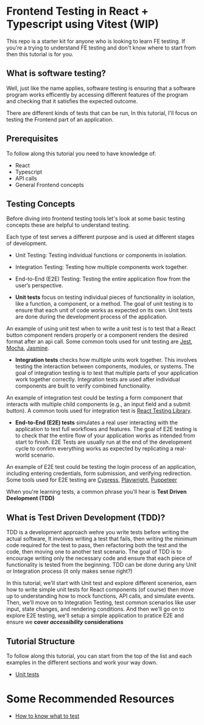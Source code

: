 # Frontend Testing in React + Typescript using Vitest (WIP)

This repo is a starter kit for anyone who is looking to learn FE testing. If you're a trying to understand FE testing and don't know where to start from then this tutorial is for you.

## What is software testing?

Well, just like the name applies, software testing is ensuring that a software program works efficently by accessing different features of the program and checking that it satisfies the expected outcome.

There are different kinds of tests that can be run, In this tutorial, I'll focus on testing the Frontend part of an application.

## Prerequisites

To follow along this tutorial you need to have knowledge of:

- React
- Typescript
- API calls
- General Frontend concepts

## Testing Concepts

Before diving into frontend testing tools let's look at some basic testing concepts these are helpful to understand testing.

Each type of test serves a different purpose and is used at different stages of development.

- Unit Testing: Testing individual functions or components in isolation.
- Integration Testing: Testing how multiple components work together.
- End-to-End (E2E) Testing: Testing the entire application flow from the user’s perspective.

- **Unit tests** focus on testing individual pieces of functionality in isolation, like a function, a component, or a method. The goal of unit testing is to ensure that each unit of code works as expected on its own. Unit tests are done during the development process of the application.

An example of using unit test when to write a unit test is to test that a React button component renders properly or a component renders the desired format after an api call. Some common tools used for unit testing are [Jest](https://jestjs.io/), [Mocha](https://mochajs.org/), [Jasmine](https://jasmine.github.io/).

- **Integration tests** checks how multiple units work together. This involves testing the interaction between components, modules, or systems. The goal of integration testing is to test that multiple parts of your application work together correctly. Integration tests are used after individual components are built to verify combined functionality.

An example of integration test could be testing a form component that interacts with multiple child components (e.g., an input field and a submit button). A common tools used for integration test is [React Testing Library](https://testing-library.com/docs/react-testing-library/intro/).

- **End-to-End (E2E) tests** simulates a real user interacting with the application to test full workflows and features. The goal of E2E testing is to check that the entire flow of your application works as intended from start to finish. E2E Tests are usually run at the end of the development cycle to confirm everything works as expected by replicating a real-world scenario.

An example of E2E test could be testing the login process of an application, including entering credentials, form submission, and verifying redirection. Some tools used for E2E testing are [Cypress](https://www.cypress.io/), [Playwright](https://playwright.dev/), [Puppeteer](https://pptr.dev/)

When you're learning tests, a common phrase you'll hear is **Test Driven Deelopment (TDD)**

## What is Test Driven Development (TDD)?

TDD is a development approach wehre you write tests before writing the actual software, It involves writing a test that fails, then writing the minimum code required for the test to pass, then refactoring both the test and the code, then moving one to another test scenario. The goal of TDD is to encourage writing only the necessary code and ensure that each piece of functionality is tested from the beginning. TDD can be done during any Unit or Integration process (it only makes sense right?)

In this tutorial, we'll start with Unit test and explore different scenerios, earn how to write simple unit tests for React components (of course) then move up to understanding how to mock functions, API calls, and simulate events. Then, we'll move on to Integration Testing, test common scenarios like user input, state changes, and rendering conditions. And then we'll go on to explore E2E testing, we'll setup a simple application to pratice E2E and ensure we **cover _accessibility_ considerations**

## Tutorial Structure

To follow along this tutorial, you can start from the top of the list and each examples in the different sections and work your way down.

- [Unit tests](src/unitTest/README.md)

# Some Recommended Resources

- [How to know what to test](https://kentcdodds.com/blog/how-to-know-what-to-test)
